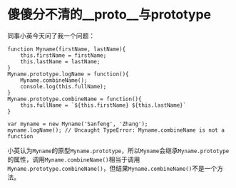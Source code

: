 # 傻傻分不清的__proto__与prototype 

同事小英今天问了我一个问题：

```
function Myname(firstName, lastName){
	this.firstName = firstName;
	this.lastName = lastName; 
}
Myname.prototype.logName = function(){
	Myname.combineName();
	console.log(this.fullName);
}
Myname.prototype.combineName = function(){
	this.fullName = `${this.firstName} ${this.lastName}`
}

var myname = new Myname('Sanfeng', 'Zhang');
myname.logName(); // Uncaught TypeError: Myname.combineName is not a function
```

小英认为`Myname`的原型`Myname.prototype`，所以`Myname`会继承`Myname.prototype`的属性，调用`Myname.combineName()`相当于调用`Myname.prototype.combineName()`，但结果`Myname.combineName()`不是一个方法。